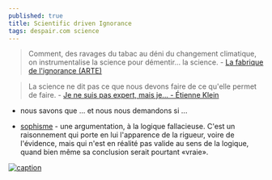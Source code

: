 ```yaml
---
published: true
title: Scientific driven Ignorance
tags: despair.com science
---
```

> Comment, des ravages du tabac au déni du changement climatique, on instrumentalise la science pour démentir... la science. - [La fabrique de l'ignorance (ARTE)](https://www.youtube.com/watch?v=6IGVqsnxCE0)

> La science ne dit pas ce que nous devons faire de ce qu'elle permet de faire. - [Je ne suis pas expert, mais je... - Étienne Klein](https://www.youtube.com/watch?v=zp-GJAr5kGo) 
- nous savons que ... et nous nous demandons si ...


- [sophisme](https://fr.wikipedia.org/wiki/Sophisme) - une argumentation, à la logique fallacieuse. C'est un raisonnement qui porte en lui l'apparence de la rigueur, voire de l'évidence, mais qui n'est en réalité pas valide au sens de la logique, quand bien même sa conclusion serait pourtant «vraie».

[ ![caption](https://upload.wikimedia.org/wikipedia/commons/c/ca/The_Isolator_%28cropped%29.jpg)](https://laughingsquid.com/the-isolator-bizarre-helmet-1925/)
